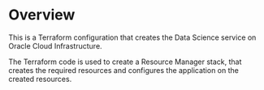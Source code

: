 # Overview
This is a Terraform configuration that creates the Data Science service on Oracle Cloud Infrastructure.

The Terraform code is used to create a Resource Manager stack, that creates the required resources and configures the application on the created resources.